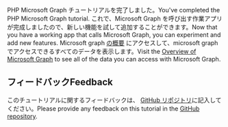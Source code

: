 <!-- markdownlint-disable MD002 MD041 -->

<span data-ttu-id="6522e-101">PHP Microsoft Graph チュートリアルを完了しました。</span><span class="sxs-lookup"><span data-stu-id="6522e-101">You've completed the PHP Microsoft Graph tutorial.</span></span> <span data-ttu-id="6522e-102">これで、Microsoft Graph を呼び出す作業アプリが完成しましたので、新しい機能を試して追加することができます。</span><span class="sxs-lookup"><span data-stu-id="6522e-102">Now that you have a working app that calls Microsoft Graph, you can experiment and add new features.</span></span> <span data-ttu-id="6522e-103">Microsoft graph [の概要](/graph/overview) にアクセスして、microsoft graph でアクセスできるすべてのデータを表示します。</span><span class="sxs-lookup"><span data-stu-id="6522e-103">Visit the [Overview of Microsoft Graph](/graph/overview) to see all of the data you can access with Microsoft Graph.</span></span>

## <a name="feedback"></a><span data-ttu-id="6522e-104">フィードバック</span><span class="sxs-lookup"><span data-stu-id="6522e-104">Feedback</span></span>

<span data-ttu-id="6522e-105">このチュートリアルに関するフィードバックは、 [GitHub リポジトリ](https://github.com/microsoftgraph/msgraph-training-phpapp)に記入してください。</span><span class="sxs-lookup"><span data-stu-id="6522e-105">Please provide any feedback on this tutorial in the [GitHub repository](https://github.com/microsoftgraph/msgraph-training-phpapp).</span></span>

